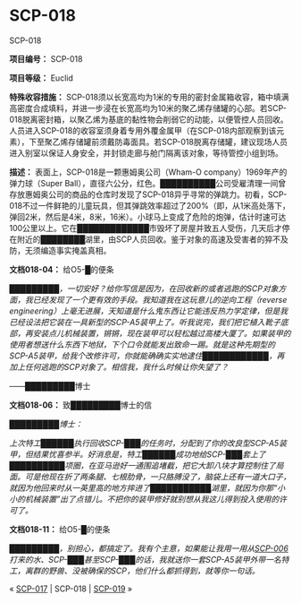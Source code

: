 # SCP-018
                        




SCP-018



**项目编号：** SCP-018

**项目等级：** Euclid

**特殊收容措施：** SCP-018须以长宽高均为1米的专用的密封金属箱收容，箱中填满高密度合成填料，并进一步浸在长宽高均为10米的聚乙烯存储罐的心部。若SCP-018脱离密封箱，以聚乙烯为基底的黏性物会削弱它的动能，以便管控人员回收。人员进入SCP-018的收容室须身着专用外覆金属甲（在SCP-018内部观察到该元素），下至聚乙烯存储罐前须戴防毒面具。若SCP-018脱离存储罐，建议现场人员进入别室以保证人身安全，并封锁走廊与舱门隔离该对象，等待管控小组到场。

**描述：** 表面上，SCP-018是一颗惠姆奥公司（Wham-O company）1969年产的弹力球（Super Ball），直径六公分，红色。██████████公司受雇清理一间曾存放惠姆奥公司的商品的仓库时发现了SCP-018异乎寻常的弹跳力。初看，SCP-018不过一件鲜艳的儿童玩具，但其弹跳效率超过了200%（即，从1米高处落下，弹回2米，然后是4米，8米，16米）。小球马上变成了危险的炮弹，估计时速可达100公里以上。它在█████████████市毁坏了房屋并致五人受伤，几天后才停在附近的████████湖里，由SCP人员回收。鉴于对象的高速及受害者的猝不及防，无须编造事实掩盖真相。

**文档018-04：** 给O5-█的便条

*█████████，一切安好？给你写信是因为，在回收新的或者逃跑的SCP对象方面，我已经发现了一个更有效的手段。我知道我在这玩意儿的逆向工程（reverse engineering）上毫无进展，天知道是什么鬼东西让它能违反热力学定律，但是我已经设法把它装在一具新型的SCP-A5装甲上了。听我说完，我们把它植入靴子底部，再安装点儿机械装置，锵锵，现在装甲可以轻松越过高楼大厦了。如果装甲的使用者想送什么东西下地狱，下个口令就能发出致命一踢。就是这种先期型的SCP-A5装甲，给我个改修许可，你就能确确实实地逮住████████████，再加上任何逃跑的SCP对象了。相信我，我什么时候让你失望了？* 

——█████████博士

**文档018-06：** 致█████████博士的信

*█████████博士：* 

*上次特工██████执行回收SCP-███的任务时，分配到了你的改良型SCP-A5装甲，但结果忧喜参半。好消息是，特工██████成功地给SCP-███套上了██████████项圈，在亚马逊好一通围追堵截，把它大卸八块才算控制住了局面。可是他现在折了两条腿、七根肋骨，一只胳膊没了，脑袋上还有一道大口子，就因为他回来时从一英里高的地方摔进了███████████湖里，就因为你那“小小的机械装置”出了点错儿。不把你的装甲修好就别想从我这儿得到投入使用的许可了。* 

**文档018-11：** 给O5-█的便条

*█████████，别担心，都搞定了。我有个主意，如果能让我用一用从[SCP-006](/scp-006)打来的水、SCP-███甚至SCP-███的话，我就送你一套SCP-A5装甲外带一名特工，离群的野兽、没被确保的SCP，他们什么都抓得到，就等你一句话。* 



« [SCP-017](/scp-017) | SCP-018 | [SCP-019](/scp-019) »





                    